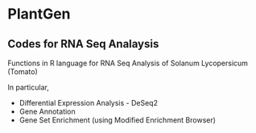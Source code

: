 # PlantGen
## Codes for RNA Seq Analaysis

Functions in R language for RNA Seq Analysis of Solanum Lycopersicum (Tomato) 

In particular, 
* Differential Expression Analysis - DeSeq2
* Gene Annotation
* Gene Set Enrichment (using Modified Enrichment Browser)
